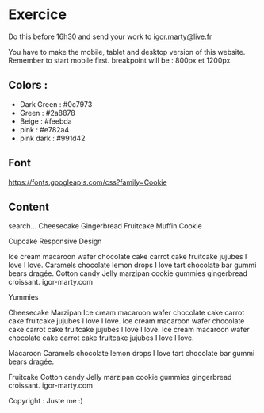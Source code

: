 # Exercice

Do this before 16h30 and send your work to igor.marty@live.fr

You have to make the mobile, tablet and desktop version of this website.
Remember to start mobile first.
breakpoint will be : 800px et 1200px.

## Colors :

- Dark Green : #0c7973
- Green : #2a8878
- Beige : #feebda
- pink : #e782a4
- pink dark : #991d42

## Font

https://fonts.googleapis.com/css?family=Cookie

## Content

search...
Cheesecake Gingerbread Fruitcake Muffin Cookie

Cupcake Responsive Design

Ice cream macaroon wafer chocolate cake carrot cake fruitcake jujubes I love I love. Caramels chocolate lemon drops I love tart chocolate bar gummi bears dragée. Cotton candy Jelly marzipan cookie gummies gingerbread croissant. igor-marty.com

Yummies

Cheesecake Marzipan
Ice cream macaroon wafer chocolate cake carrot cake fruitcake jujubes I love I love. Ice cream macaroon wafer chocolate cake carrot cake fruitcake jujubes I love I love. Ice cream macaroon wafer chocolate cake carrot cake fruitcake jujubes I love I love.

Macaroon
Caramels chocolate lemon drops I love tart chocolate bar gummi bears dragée.

Fruitcake
Cotton candy Jelly marzipan cookie gummies gingerbread croissant. igor-marty.com

Copyright : Juste me :)
